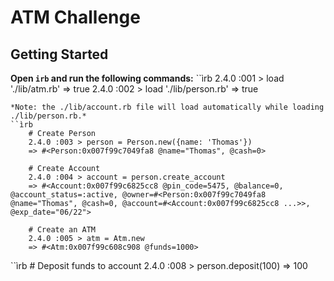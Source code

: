 # ATM Challenge

## Getting Started

**Open `irb` and run the following commands:**
``ìrb
    2.4.0 :001 > load './lib/atm.rb'
     => true
    2.4.0 :002 > load './lib/person.rb'
     => true
 ```
 *Note: the ./lib/account.rb file will load automatically while loading ./lib/person.rb.*
 ``ìrb
     # Create Person
     2.4.0 :003 > person = Person.new({name: 'Thomas'})
     => #<Person:0x007f99c7049fa8 @name="Thomas", @cash=0>

     # Create Account
     2.4.0 :004 > account = person.create_account
     => #<Account:0x007f99c6825cc8 @pin_code=5475, @balance=0, @account_status=:active, @owner=#<Person:0x007f99c7049fa8 @name="Thomas", @cash=0, @account=#<Account:0x007f99c6825cc8 ...>>, @exp_date="06/22">

     # Create an ATM
     2.4.0 :005 > atm = Atm.new
     => #<Atm:0x007f99c608c908 @funds=1000>
```
``ìrb
    # Deposit funds to account
    2.4.0 :008 > person.deposit(100)
     => 100
```
